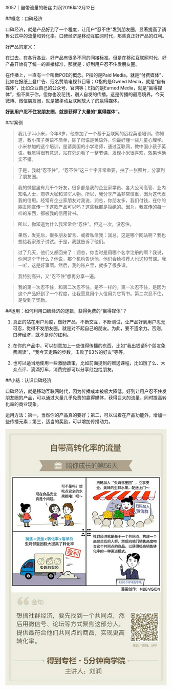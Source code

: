 #057｜自带流量的粉丝
刘润2016年12月12日

##概念：口碑经济

口碑经济，就是产品好到了一个程度，让用户“忍不住”发到朋友圈，显著提高了销售公式中的流量和转化率。口碑经济是移动互联网时代，那些真正好产品的红利。

好产品的定义：

在过去，在各行各业，好产品有很多不同的间接标准。但是在移动互联网时代，好产品开始有了统一的直接标准，那就是：好到用户忍不住发朋友圈。

在传播上，一直有一个叫做POE的概念。P指的是Paid Media，就是“付费媒体”，比如在报纸上登广告、冠名赞助电视节目等；O指的是Owned Media，就是“自有媒体”，比如企业自己的公众号、官网等；E指的是Earned Media，就是“赢得媒体”，指不属于你，但你也没花钱，别人自发的传播。这是传播的最高境界。今天微博、微信朋友圈，就是被移动互联网放大了的赢得媒体。

**好到用户忍不住发朋友圈，就是获得了大量的“赢得媒体”。**

###案例

>我儿子叫小米，今年8岁，他参加了一个基于互联网的远程英语培训。你知道，教小孩子英语不简单，除了母语是英语外，你最好懂一些儿童心理学。小米参加的这个培训，是请美国的小学老师，通过互联网，教中国小孩子英语。我觉得很有意思，站在旁边看了一整节课，发现小米很喜欢，效果也确实不错。

>于是，我就“忍不住”，“忍不住”这三个字非常重要，拍了一张照片，分享到了朋友圈。

>我的微信里有几千个好友，很多都是我的企业家学员、各大公司高管、业内知名人士、商界大咖和领军人物。所以，我分享产品非常慎重，因为这代表我的信用。经常有企业家朋友对我说，润总，你朋友多，我们付钱，在你的朋友圈宣传一下这款产品可以吗？这些我都是拒绝的。因为，我宣传的每一样的东西，都被我的信用背书。

>所以，你知道为什么我常常会“忍住”。但这一次，没忍住。

>果然，发完后，很多朋友留言、或者私信我：润总，这是哪个网站啊？我也想给我家孩子试试。于是，我就告诉了他们。

>过了几天，他们又都回来了：润总，你当时是用哪个名字注册的啊？我说，你问这个干什么？他说，那个机构告诉他，他们会给推荐人也送10节课。我一听，这是好事啊。然后，我的账户里，就多了很多课。

>我特别高兴，又“忍不住”想再分享一遍。

>我的第一次忍不住，和第二次忍不住，是不一样的。第一次忍不住，是因为这个产品好到了一个程度，让我愿意用个人信用为它背书。第二次忍不住，是受到了奖励。

##运用：如何利用口碑经济的逻辑，获得免费的“赢得媒体”？

1. 真正的站在用户角度，做好产品，不断交互，不断测试，让产品好到用户忍无可忍，觉得不发朋友圈，就是对不起自己的朋友。为此，要不遗余力。否则，口碑经济，就不是你的红利。

2. 在你的产品中，可以刻意加上一些值得传播的东西，比如“我出钱请5个朋友免费阅读”，“我今天走路的步数，击败了93%的好友”等等。
3. 也可以适当地使用一些激励政策，比如前面提到的赠送课程，比如饿了么、大众点评、滴滴打车，消费完都可以分享红包给朋友。

##小结：认识口碑经济

口碑经济，就是移动互联网时代，因为传播成本被极大降低，好到让用户忍不住发朋友圈的产品，可以通过大量几乎免费的赢得媒体，获得巨大的流量，同时提高转化率的商业现象。

运用方法：第一，当然你的产品真的要好；第二，可以试着在产品功能外，增加一些传播元素；第三，适当的奖励，可以增加传播动力。

![](./_image/2017-08-04-16-50-15.jpg)
